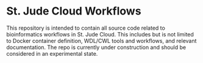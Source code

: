 # St. Jude Cloud Workflows

This repository is intended to contain all source code related to bioinformatics
workflows in St. Jude Cloud. This includes but is not limited to Docker container
definition, WDL/CWL tools and workflows, and relevant documentation. The repo is 
currently under construction and should be considered in an experimental state. 